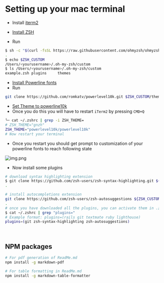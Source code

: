 # Setting up your mac terminal

- Install [iterm2](https://iterm2.com)

- [Install ZSH](https://github.com/ohmyzsh/ohmyzsh)
- Run

```bash
$ sh -c "$(curl -fsSL https://raw.githubusercontent.com/ohmyzsh/ohmyzsh/master/tools/install.sh)"
.
$ echo $ZSH_CUSTOM
/Users/<yourusername>/.oh-my-zsh/custom
$ ls /Users/<yourusername>/.oh-my-zsh/custom
example.zsh plugins     themes
```

- [Install Powerline fonts](https://github.com/powerline/fonts)
- Run

```bash
git clone https://github.com/romkatv/powerlevel10k.git $ZSH_CUSTOM/themes/powerlevel10k
```

- [Set Theme to powerline10k](https://github.com/romkatv/powerlevel10k#manual)
- Once you do this you will have to restart `iTerm2` by pressing `CMD+Q`

```bash
╰─ cat ~/.zshrc | grep -i ZSH_THEME=
# ZSH_THEME="gnzh"
ZSH_THEME="powerlevel10k/powerlevel10k"
# Now restart your terminal
```

- Once you restart you should get prompt to customization of your powerline fonts to reach following state

![img.png](.images/powerline10k-zsh.png)

- Now install some plugins

```bash
# download syntax highlighting extension
$ git clone https://github.com/zsh-users/zsh-syntax-highlighting.git ${ZSH_CUSTOM:-~/.oh-my-zsh/custom}/plugins/zsh-syntax-highlighting
.

# install autocompletions extension
git clone https://github.com/zsh-users/zsh-autosuggestions ${ZSH_CUSTOM:-~/.oh-my-zsh/custom}/plugins/zsh-autosuggestions
.
# once you have downloaded all the plugins, you can activate them in .zshrc by updating plugins like follows
$ cat ~/.zshrc | grep "plugins="
# Example format: plugins=(rails git textmate ruby lighthouse)
plugins=(git zsh-syntax-highlighting zsh-autosuggestions)
```

<br>

## NPM packages

```bash
# For pdf generation of ReadMe.md
npm install -g markdown-pdf
```

```bash
# For table formatting in ReadMe.md
npm install -g markdown-table-formatter
```
